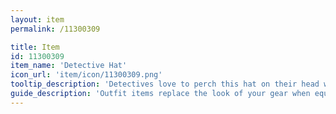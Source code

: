 ```yaml
---
layout: item
permalink: /11300309

title: Item
id: 11300309
item_name: 'Detective Hat'
icon_url: 'item/icon/11300309.png'
tooltip_description: 'Detectives love to perch this hat on their head while searching for clues and interrogating witnesses.'
guide_description: 'Outfit items replace the look of your gear when equipped.'
---
```

